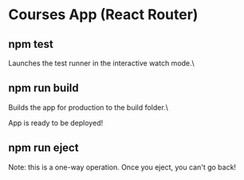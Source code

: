 # Courses App (React Router)

## npm test
Launches the test runner in the interactive watch mode.\

## npm run build
Builds the app for production to the build folder.\

App is ready to be deployed!

## npm run eject
Note: this is a one-way operation. Once you eject, you can't go back!
